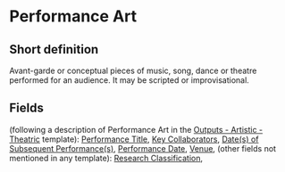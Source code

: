 # Performance Art
## Short definition
Avant-garde or conceptual pieces of music, song, dance or theatre performed for an audience. It may be scripted or improvisational.
## Fields
(following a description of Performance Art in the [Outputs - Artistic - Theatric](../Templates/Outputs%20-%20Artistic%20-%20Theatric.md) template):
[Performance Title](../Object-Fields/Performance%20Art/Performance%20Title.md),
[Key Collaborators](../Object-Fields/Performance%20Art/Key%20Collaborators.md),
[Date(s) of Subsequent Performance(s)](../Object-Fields/Performance%20Art/Date(s)%20of%20Subsequent%20Performance(s).md),
[Performance Date](../Object-Fields/Performance%20Art/Performance%20Date.md),
[Venue](../Object-Fields/Performance%20Art/Venue.md),
(other fields not mentioned in any template):
[Research Classification](../Object-Fields/Performance%20Art/Research%20Classification.md),

